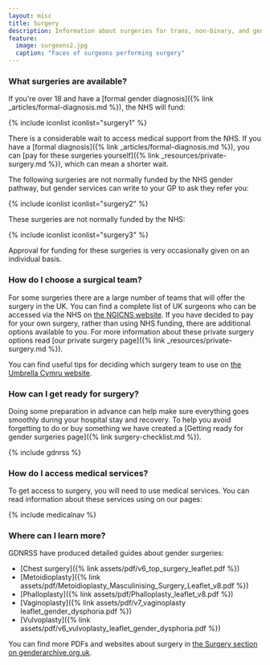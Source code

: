 ```yaml
---
layout: misc
title: Surgery
description: Information about surgeries for trans, non-binary, and gender non-conforming people
feature:
  image: surgeons2.jpg
  caption: "Faces of surgeons performing surgery"
---
```


### What surgeries are available?

If you're over 18 and have a [formal gender diagnosis]({% link _articles/formal-diagnosis.md %}), the NHS will fund:

{% include iconlist iconlist="surgery1" %}

There is a considerable wait to access medical support from the NHS. If you have a [formal diagnosis]({% link _articles/formal-diagnosis.md %}), you can [pay for these surgeries yourself]({% link _resources/private-surgery.md %}), which can mean a shorter wait.

The following surgeries are not normally funded by the NHS gender pathway, but gender services can write to your GP to ask they refer you:

{% include iconlist iconlist="surgery2" %}

These surgeries are not normally funded by the NHS:

{% include iconlist iconlist="surgery3" %}

Approval for funding for these surgeries is very occasionally given on an individual basis.

### How do I choose a surgical team?

For some surgeries there are a large number of teams that will offer the surgery in the UK. You can find a complete list of UK surgeons who can be accessed via the NHS on [the NGICNS website](https://www.ngicns.scot.nhs.uk/nhsservices/adults/surgery/surgery-providers/). If you have decided to pay for your own surgery, rather than using NHS funding, there are additional options available to you. For more information about these private surgery options read [our private surgery page]({% link _resources/private-surgery.md %}).

You can find useful tips for deciding which surgery team to use on [the Umbrella Cymru website](https://umbrellagwent.od2.vtiger.com/kb/article/396664-Choosing-your-surgeon?catid=1&subid=4).

### How can I get ready for surgery?

Doing some preparation in advance can help make sure everything goes smoothly during your hospital stay and recovery. To help you avoid forgetting to do or buy something we have created a [Getting ready for gender surgeries page]({% link surgery-checklist.md %}).

{% include gdnrss %}

### How do I access medical services?

To get access to surgery, you will need to use medical services. You can read information about these services using on our pages:

{% include medicalnav %}

### Where can I learn more?

GDNRSS have produced detailed guides about gender surgeries:

- [Chest surgery]({% link assets/pdf/v6_top_surgery_leaflet.pdf %})
- [Metoidioplasty]({% link assets/pdf/Metoidioplasty_Masculinising_Surgery_Leaflet_v8.pdf %})
- [Phalloplasty]({% link assets/pdf/Phalloplasty_leaflet_v8.pdf %})
- [Vaginoplasty]({% link assets/pdf/v7_vaginoplasty leaflet_gender_dysphoria.pdf %})
- [Vulvoplasty]({% link assets/pdf/v6_vulvoplasty_leaflet_gender_dysphoria.pdf %})

You can find more PDFs and websites about surgery in [the Surgery section on genderarchive.org.uk](https://genderarchive.org.uk/tag/surgery/).